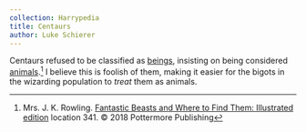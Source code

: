 ```yaml
---
collection: Harrypedia
title: Centaurs
author: Luke Schierer
---
```


Centaurs refused to be classified as [beings], insisting on being considered
[animals].[^231003-1] I believe this is foolish of them, making it easier for the bigots in the wizarding population to _treat_ them as animals.

[beings]: /harrypedia/beings/
[animals]: /harrypedia/animals/

[^231003-1]:
    Mrs. J. K. Rowling.
    [Fantastic Beasts and Where to Find Them: Illustrated edition]
    location 341. © 2018 Pottermore Publishing

[Fantastic Beasts and Where to Find Them: Illustrated edition]: https://www.librarything.com/work/642676
